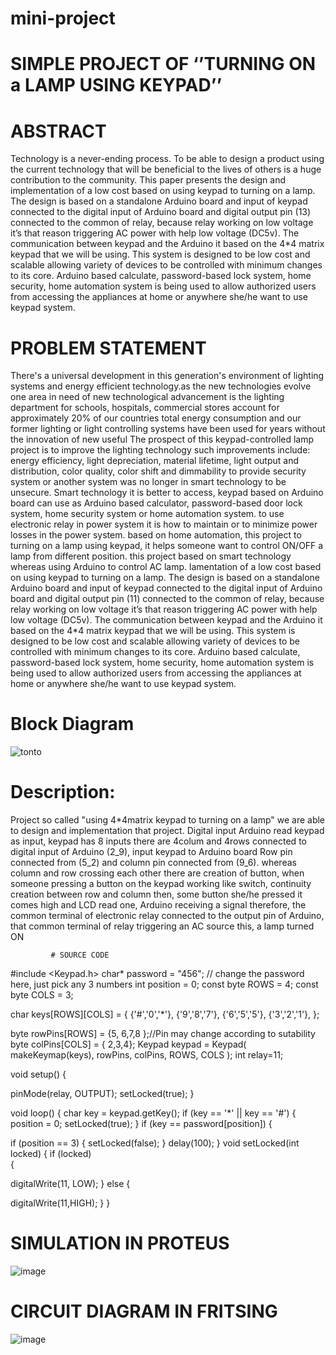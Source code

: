 # mini-project

# SIMPLE PROJECT OF ‘’TURNING ON a LAMP USING KEYPAD’’


# ABSTRACT

 Technology is a never-ending process. To be able to design a product using the current technology that will be beneficial to the lives of others is a huge contribution to the community. This paper presents the design and implementation of a low cost based on using keypad to turning on a lamp. The design is based on a standalone Arduino board and input of keypad connected to the digital input of Arduino board and digital output pin (13) connected to the common of relay, because relay working on low voltage it’s that reason triggering AC power with help low voltage (DC5v). The communication between keypad and the Arduino it based on the 4*4 matrix keypad that we will be using. This system is designed to be low cost and scalable allowing variety of devices to be controlled with minimum changes to its core. Arduino based calculate, password-based lock system, home security, home automation system is being used to allow authorized users from accessing the appliances at home or anywhere she/he want to use keypad system.
 
# PROBLEM STATEMENT


There's a universal development in this generation's environment of lighting systems and energy efficient technology.as the new technologies evolve one area in need of new technological advancement is the lighting department for schools, hospitals, commercial stores account for approximately 20% of our countries total energy consumption and our former lighting or light controlling systems have been used for years without the innovation of new useful
The prospect of this keypad-controlled lamp project is to improve the lighting technology such improvements include: energy efficiency, light depreciation, material lifetime, light output and distribution, color quality, color shift and dimmability to provide security system or another system was no longer in smart technology to be unsecure. 
Smart technology it is better to access, keypad based on Arduino board can use as Arduino based calculator, password-based door lock system, home security system or home automation system. to use electronic relay in power system it is how to maintain or to minimize power losses in the power system.
based on home automation, this project to turning on a lamp using keypad, it helps someone want to control ON/OFF a lamp from different position. this project based on smart technology whereas using Arduino to control AC lamp. 
lamentation of a low cost based on using keypad to turning on a lamp. The design is based on a standalone Arduino board and input of keypad connected to the digital input of Arduino board and digital output pin (11) connected to the common of relay, because relay working on low voltage it’s that reason triggering AC power with help low voltage (DC5v). The communication between keypad and the Arduino it based on the 4*4 matrix keypad that we will be using. This system is designed to be low cost and scalable allowing variety of devices to be controlled with minimum changes to its core. Arduino based calculate, password-based lock system, home security, home automation system is being used to allow authorized users from accessing the appliances at home or anywhere she/he want to use keypad system.

# Block Diagram
  
    
 

![tonto](https://user-images.githubusercontent.com/104690864/166156618-e680b902-ce78-4e56-be8e-85ce2fd3c7b8.PNG)






# Description:
Project so called "using 4*4matrix keypad to turning on a lamp" we are able to design and implementation that project. Digital input Arduino read keypad as input, keypad has 8 inputs there are 4colum and 4rows connected to digital input of Arduino (2_9), input keypad to Arduino board Row pin connected from (5_2) and column pin connected from (9_6). whereas column and row crossing each other there are creation of button, when someone pressing a button on the keypad working like switch, continuity creation between row and column then, some button she/he pressed it comes high and LCD read one, Arduino receiving a signal therefore, the common terminal of electronic relay connected to the output pin of Arduino, that common terminal of relay triggering an AC source this, a lamp turned ON

             # SOURCE CODE

#include <Keypad.h>
char* password = "456";  // change the password here, just pick any 3 numbers
int position = 0;
const byte ROWS = 4;
const byte COLS = 3;

char keys[ROWS][COLS] = {
{'#','0','*'},
{'9','8','7'},
{'6','5','5'},
{'3','2','1'},
};

byte rowPins[ROWS] = {5, 6,7,8 };//Pin may change according to sutability
byte colPins[COLS] = { 2,3,4};
Keypad keypad = Keypad( makeKeymap(keys), rowPins, colPins, ROWS, COLS );
int relay=11;


void setup()
{


pinMode(relay, OUTPUT);
setLocked(true);
}

void loop()
{
char key = keypad.getKey();
if (key == '*' || key == '#')
{
position = 0;
setLocked(true);
}
if (key == password[position])
{

if (position == 3)
{
setLocked(false);
}
delay(100);
}
void setLocked(int locked)
{
if (locked)  
{

digitalWrite(11,  LOW);
}
else
{


digitalWrite(11,HIGH);
}
}

# SIMULATION IN PROTEUS

 ![image](https://user-images.githubusercontent.com/104690864/166156545-ca97500d-de88-4bc1-9e9f-43de4cdf9143.png)




# CIRCUIT DIAGRAM IN FRITSING
![image](https://user-images.githubusercontent.com/104690864/166156556-ede6ab86-ac0f-4f6e-89a6-416712d324ae.png)


 
